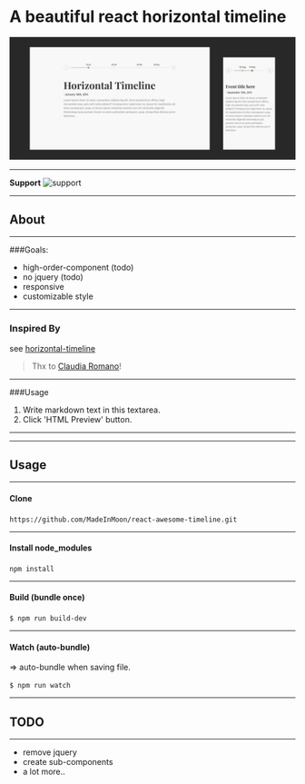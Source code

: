 # A beautiful react horizontal timeline

![screenshot](https://raw.githubusercontent.com/MadeInMoon/react-awesome-timeline/master/client/img/screenshot.jpg)

----
**Support**
![support](https://raw.githubusercontent.com/MadeInMoon/react-awesome-timeline/master/client/img/support.jpg)

----
## About

---
###Goals:

- high-order-component (todo)
- no jquery (todo)
- responsive
- customizable style




---
### Inspired By
see [horizontal-timeline](https://codyhouse.co/gem/horizontal-timeline/)


>Thx to [Claudia Romano](https://twitter.com/romano_cla)!

----
###Usage
1. Write markdown text in this textarea.
2. Click 'HTML Preview' button.

---- 

----
## Usage

---
#### Clone

`https://github.com/MadeInMoon/react-awesome-timeline.git`



---
#### Install node_modules

`npm install`


---
#### Build (bundle once)

`$ npm run build-dev `


---
#### Watch (auto-bundle)

 => auto-bundle when saving file.

`$ npm run watch`



----
## TODO

---
- remove jquery
- create sub-components
- a lot more.. 


